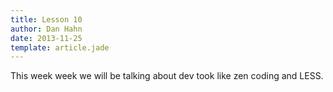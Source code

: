 ```yaml
---
title: Lesson 10
author: Dan Hahn
date: 2013-11-25
template: article.jade
---
```


This week week we will be talking about dev took like zen coding and LESS.